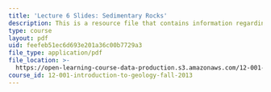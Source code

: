 ```yaml
---
title: 'Lecture 6 Slides: Sedimentary Rocks'
description: This is a resource file that contains information regarding sedimentary rocks.
type: course
layout: pdf
uid: feefeb51ec6d693e201a36c00b7729a3
file_type: application/pdf
file_location: >-
  https://open-learning-course-data-production.s3.amazonaws.com/12-001-introduction-to-geology-fall-2013/feefeb51ec6d693e201a36c00b7729a3_MIT12_001F13_Lecture6slides.pdf
course_id: 12-001-introduction-to-geology-fall-2013
---
```

